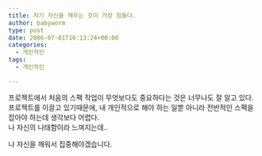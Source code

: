 ```yaml
---
title: 자기 자신을 깨우는 것이 가장 힘들다.
author: babyworm
type: post
date: 2006-07-01T16:13:24+00:00
categories:
  - 개인적인
tags:
  - 개인적인

---
```

프로젝트에서 처음의 스팩 작업이 무엇보다도 중요하다는 것은 너무나도 잘 알고 있다.  
프로젝트를 이끌고 있기때문에, 내 개인적으로 해야 하는 일뿐 아니라 전반적인 스팩을 잡아야 하는데 생각보다 어렵다.  
나 자신의 나태함이라 느껴지는데..

나 자신을 깨워서 집중해야겠습니다.
